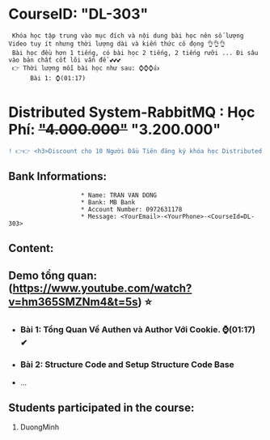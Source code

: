 # CourseID: "DL-303" 
     Khóa học tập trung vào mục đích và nội dung bài học nên số lượng Video tuy ít nhưng thời lượng dài và kiến thức cô đọng 👌👌👌
     Bài học đều hơn 1 tiếng, có bài học 2 tiếng, 2 tiếng rưỡi ... Đi sâu vào bản chất cốt lõi vấn đề 💕💕💕
     👉 Thời lượng mỗi bài học như sau: ⌚⌚⌚👍
          Bài 1: ⌚(01:17)

# Distributed System-RabbitMQ : Học Phí: ~~"4.000.000"~~ "3.200.000"
```diff
! 👉👉 <h3>Discount cho 10 Người Đầu Tiên đăng ký khóa học Distributed System với RabbitMQ</h3> 👍👍
```          
  ## Bank Informations:  
                        * Name: TRAN VAN DONG 
                        * Bank: MB Bank
                        * Account Number: 0972631178
                        * Message: <YourEmail>-<YourPhone>-<CourseId=DL-303>

## Content:
## <b>Demo tổng quan:</b> (https://www.youtube.com/watch?v=hm365SMZNm4&t=5s) ⭐
- ### Bài 1: Tổng Quan Về Authen và Author Với Cookie. ⌚(01:17) ✔
- ### Bài 2: Structure Code and Setup Structure Code Base
- ...

## Students participated in the course:
  1. DuongMinh
